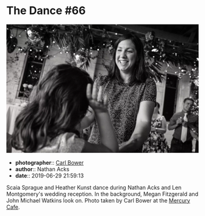 # The Dance \#66

![Scaia Sprague and Heather Kunst dance](assets/2019-06-29-set-4-the-dance-66.webp)

* **photographer**:: [Carl Bower](https://carlbowerphotos.com)
* **author**:: Nathan Acks
* **date**:: 2019-06-29 21:59:13

Scaia Sprague and Heather Kunst dance during Nathan Acks and Len Montgomery's wedding reception. In the background, Megan Fitzgerald and John Michael Watkins look on. Photo taken by Carl Bower at the [Mercury Cafe](http://mercurycafe.com).

